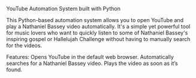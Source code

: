 YouTube Automation System built with Python


This Python-based automation system allows you to open YouTube and play a Nathaniel Bassey video automatically. It's a simple yet powerful tool for music lovers who want to quickly listen to some of Nathaniel Bassey's inspiring gospel or Hallelujah Challenge without having to manually search for the videos.

Features:
Opens YouTube in the default web browser.
Automatically searches for a Nathaniel Bassey video.
Plays the video as soon as it’s found.
